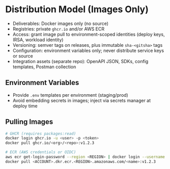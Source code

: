 # Distribution Model (Images Only)

- Deliverables: Docker images only (no source)
- Registries: private `ghcr.io` and/or AWS ECR
- Access: grant image pull to environment-scoped identities (deploy keys, IRSA, workload identity)
- Versioning: semver tags on releases, plus immutable `sha-<gitsha>` tags
- Configuration: environment variables only; never distribute service keys or source
- Integration assets (separate repo): OpenAPI JSON, SDKs, config templates, Postman collection

## Environment Variables
- Provide `.env` templates per environment (staging/prod)
- Avoid embedding secrets in images; inject via secrets manager at deploy time

## Pulling Images
```bash
# GHCR (requires packages:read)
docker login ghcr.io -u <user> -p <token>
docker pull ghcr.io/<org>/<repo>:v1.2.3

# ECR (AWS credentials or OIDC)
aws ecr get-login-password --region <REGION> | docker login --username AWS --password-stdin <ACCOUNT>.dkr.ecr.<REGION>.amazonaws.com
docker pull <ACCOUNT>.dkr.ecr.<REGION>.amazonaws.com/<name>:v1.2.3
```